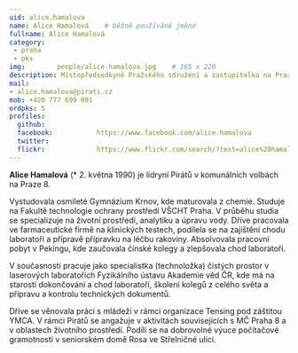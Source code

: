 ```yaml
---
uid: alice.hamalova
name: Alice Hamalová	# běžně používáné jméno
fullname: Alice Hamalová
category:
 - praha
 - pks
img: 		people/alice-hamalova.jpg    # 165 x 220
description: Místopředsedkyně Pražského sdružení a zastupitelka na Praze 8.
mail:
- alice.hamalova@pirati.cz
mob: +420 777 699 091 
ordpks: 5
profiles:
  github:                 
  facebook: 		  https://www.facebook.com/alice.hamalova
  twitter: 		  
  flickr:     		  https://www.flickr.com/search/?text=alice%20hamalova
---
```


**Alice Hamalová** (* 2. května 1990) je lídryní Pirátů v komunálních volbách na Praze 8. 

Vystudovala osmileté Gymnázium Krnov, kde maturovala z chemie. Studuje na Fakultě technologie ochrany prostředí VŠCHT Praha. V průběhu studia se specializuje na životní prostředí, analytiku a úpravu vody. Dříve pracovala ve farmaceutické firmě na klinických testech, podílela se na zajištění chodu laboratoří a přípravě přípravku na léčbu rakoviny. Absolvovala pracovní pobyt v Pekingu, kde zaučovala čínské kolegy a zlepšovala chod laboratoří.

V současnosti pracuje jako specialistka (technoložka) čistých prostor v laserových laboratořích Fyzikálního ústavu Akademie věd ČR, kde má na starosti dokončování a chod laboratoří, školení kolegů z celého světa a přípravu a kontrolu technických dokumentů.

Dříve se věnovala práci s mládeží v rámci organizace Tensing pod záštitou YMCA. V rámci Pirátů se angažuje v aktivitách souvisejících s MČ Praha 8 a v oblastech životního prostředí. Podílí se na dobrovolné výuce počítačové gramotnosti v seniorském domě Rosa ve Střelničné ulici.
